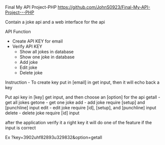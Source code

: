 Final My API Project-PHP
https://github.com/JohnS0923/Final-My-API-Project---PHP

Contain a joke api and a web interface for the api

API Function

- Create API KEY for email
- Verify API KEY
  - Show all jokes in database
  - Show one joke in database
  - Add joke
  - Edit joke
  - Delete joke

Instruction -
To create key put in [email] in get input, then it will echo back a key

Put api key in [key] get input, and then choose an [option] for the api
getall - get all jokes
getone - get one joke
add - add joke require [setup] and [punchline] input
edit - edit joke require [id], [setup], and [punchline] input
delete - delete joke require [id] input

after the application verify it a right key it will do one of the feature if the input is correct

Ex ?key=3902uhf82893u329832&option=getall
